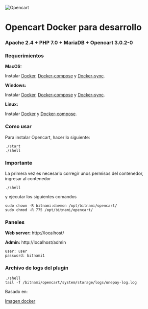 ![Opencart](https://www.opencart.com/application/view/image/icon/opencart-logo.png)

#  Opencart Docker para desarrollo

### Apache 2.4 + PHP 7.0 + MariaDB + Opencart 3.0.2-0

### Requerimientos

**MacOS:**

Instalar [Docker](https://docs.docker.com/docker-for-mac/install/), [Docker-compose](https://docs.docker.com/compose/install/#install-compose) y [Docker-sync](https://github.com/EugenMayer/docker-sync/wiki/docker-sync-on-OSX).

**Windows:**

Instalar [Docker](https://docs.docker.com/docker-for-windows/install/), [Docker-compose](https://docs.docker.com/compose/install/#install-compose) y [Docker-sync](https://github.com/EugenMayer/docker-sync/wiki/docker-sync-on-Windows).

**Linux:**

Instalar [Docker](https://docs.docker.com/engine/installation/linux/docker-ce/ubuntu/) y [Docker-compose](https://docs.docker.com/compose/install/#install-compose).

### Como usar

Para instalar Opencart, hacer lo siguiente:

```
./start
./shell
```

### Importante
La primera vez es necesario corregir unos permisos del contenedor, ingresar al contenedor
```
./shell
```

y ejecutar los siguientes comandos
```
sudo chown -R bitnami:daemon /opt/bitnami/opencart/
sudo chmod -R 775 /opt/bitnami/opencart/
```

### Paneles

**Web server:** http://localhost/

**Admin:** http://localhost/admin

    user: user
    password: bitnami1

### Archivo de logs del plugin

```
./shell
tail -f /bitnami/opencart/system/storage/logs/onepay-log.log
```
    
Basado en:

[Imagen docker](https://hub.docker.com/r/bitnami/opencart)
